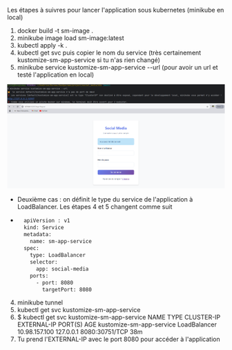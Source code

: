 Les étapes à suivres pour lancer l'application sous kubernetes (minikube en local)

1. docker build -t sm-image .
2. minikube image load sm-image:latest
3. kubectl apply -k .
4. kubectl get svc puis copier le nom du service (très certainement kustomize-sm-app-service si tu n'as rien changé)
5. minikube service kustomize-sm-app-service --url (pour avoir un url et testé l'application en local)

![img.png](img.png)
![img_1.png](img_1.png)


- Deuxième cas : on définit le type du service de l'application à LoadBalancer. Les étapes 4 et 5 changent comme suit
- ```
    apiVersion : v1
    kind: Service
    metadata:
      name: sm-app-service
    spec:
      type: LoadBalancer
      selector:
        app: social-media
      ports:
        - port: 8080
          targetPort: 8080
  ```
4. minikube tunnel
5. kubectl get svc kustomize-sm-app-service
6. $ kubectl get svc kustomize-sm-app-service
   NAME                       TYPE           CLUSTER-IP      EXTERNAL-IP   PORT(S)          AGE
   kustomize-sm-app-service   LoadBalancer   10.98.157.100   127.0.0.1     8080:30751/TCP   38m
7. Tu prend l'EXTERNAL-IP avec le port 8080 pour accéder à l'application

